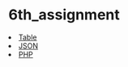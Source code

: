 # 6th_assignment

<li><a href='http://dev-holyif.pantheonsite.io/burritos-in-san-diego'>Table</a></li>

<li><a href='http://dev-holyif.pantheonsite.io/burritos-in-san-diego.json'>JSON</a></li>

<li><a href='http://dev-holyif.pantheonsite.io/Burritos_in_San_Diego.php'>PHP</a></li>